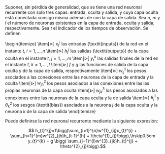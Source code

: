 Suponer, sin pérdida de generalidad, que se tiene una red neuronal recurrente con solo tres capas: entrada, oculta y salida, y cuya capa oculta está conectada consigo misma además de con la capa de salida. Sea $n$, $m$ y $l$ el número de neuronas existentes en la capa de entrada, oculta y salida, respectivamente. Sea $t$ el indicador de los tiempos de observación. Se definen

\begin{itemize}
	\item[$\triangleright$] $x_{t}^{i}$ las entradas (\textit{inputs}) de la red en el instante $t$,  $i=1,\dots,n$
	\item[$\triangleright$] $h_{t}^{j}$ las salidas (\textit{outputs}) de la capa oculta en el instante $t$,  $j=1,\dots,m$ 
	\item[$\triangleright$] $y_{t}^{k}$ las salidas finales de la red en el instante $t$, $k=1,\dots,l$
	\item[$\triangleright$] $f$ y $g$ las funciones de salida de la capa oculta y de la capa de salida, respectivamente
	\item[$\triangleright$] $w^{1}_{ij}$ los pesos asociados a las conexiones entre las neuronas de la capa de entrada y la oculta
	\item[$\triangleright$] $w^{2}_{jh}$ los pesos asociados a las conexiones entre las las propias neuronas de la capa oculta
	\item[$\triangleright$] $w^{3}_{jk}$ los pesos asociados a las conexiones entre las neuronas de la capa oculta y la de salida
	\item[$\triangleright$] $\theta^{1}_{j}$ y $\theta^{2}_{k}$ los sesgos (\textit{bias}) asociados a la neurona $j$ de la capa oculta y la neurona $k$ de la capa de salida
\end{itemize}

Puede definirse la red neuronal recurrente mediante la siguiente expresión:

$$ h_{t}^{j}=f\bigg(\sum_{i=1}^{n}w^{1}_{ij}x_{t}^{i} + \sum_{h=1}^{m}w^{2}_{jh}h_{t-1}^{h} + \theta^{1}_{j}\bigg),\hskip0.5cm y_{t}^{k} = g \bigg( \sum_{j=1}^{l}w^{3}_{jk}h_{t}^{j} + \theta^{2}_{j}\bigg).$$

